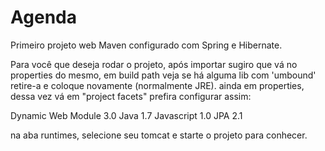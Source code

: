 Agenda
======

Primeiro projeto web Maven configurado com Spring e Hibernate.

Para você que deseja rodar o projeto, após importar sugiro que vá no properties do mesmo,
em build path veja se há alguma lib com 'umbound' retire-a e coloque novamente (normalmente JRE).
ainda em properties, dessa vez vá em "project facets" prefira configurar assim:

Dynamic Web Module            3.0
Java                          1.7
Javascript                    1.0
JPA                           2.1

na aba runtimes, selecione seu tomcat e starte o projeto para conhecer.
